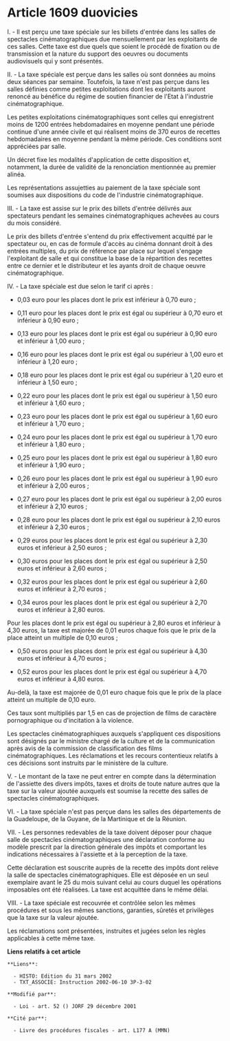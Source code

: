 # Article 1609 duovicies

I. - Il est perçu une taxe spéciale sur les billets d'entrée dans les salles de spectacles cinématographiques due
mensuellement par les exploitants de ces salles. Cette taxe est due quels que soient le procédé de fixation ou de
transmission et la nature du support des oeuvres ou documents audiovisuels qui y sont présentés.

II. - La taxe spéciale est perçue dans les salles où sont données au moins deux séances par semaine. Toutefois, la taxe n'est
pas perçue dans les salles définies comme petites exploitations dont les exploitants auront renoncé au bénéfice du régime de
soutien financier de l'Etat à l'industrie cinématographique.

Les petites exploitations cinématographiques sont celles qui enregistrent moins de 1200 entrées hebdomadaires en moyenne
pendant une période continue d'une année civile et qui réalisent moins de 370 euros de recettes hebdomadaires en moyenne
pendant la même période. Ces conditions sont appréciées par salle.

Un décret fixe les modalités d'application de cette disposition et, notamment, la durée de validité de la renonciation
mentionnée au premier alinéa.

Les représentations assujetties au paiement de la taxe spéciale sont soumises aux dispositions du code de l'industrie
cinématographique.

III. - La taxe est assise sur le prix des billets d'entrée délivrés aux spectateurs pendant les semaines cinématographiques
achevées au cours du mois considéré.

Le prix des billets d'entrée s'entend du prix effectivement acquitté par le spectateur ou, en cas de formule d'accès au
cinéma donnant droit à des entrées multiples, du prix de référence par place sur lequel s'engage l'exploitant de salle et qui
constitue la base de la répartition des recettes entre ce dernier et le distributeur et les ayants droit de chaque oeuvre
cinématographique.

IV. - La taxe spéciale est due selon le tarif ci après :

- 0,03 euro pour les places dont le prix est inférieur à 0,70 euro ;

- 0,11 euro pour les places dont le prix est égal ou supérieur à 0,70 euro et inférieur à 0,90 euro ;

- 0,13 euro pour les places dont le prix est égal ou supérieur à 0,90 euro et inférieur à 1,00 euro ;

- 0,16 euro pour les places dont le prix est égal ou supérieur à 1,00 euro et inférieur à 1,20 euro ;

- 0,18 euro pour les places dont le prix est égal ou supérieur à 1,20 euro et inférieur à 1,50 euro ;

- 0,22 euro pour les places dont le prix est égal ou supérieur à 1,50 euro et inférieur à 1,60 euro ;

- 0,23 euro pour les places dont le prix est égal ou supérieur à 1,60 euro et inférieur à 1,70 euro ;

- 0,24 euro pour les places dont le prix est égal ou supérieur à 1,70 euro et inférieur à 1,80 euro ;

- 0,25 euro pour les places dont le prix est égal ou supérieur à 1,80 euro et inférieur à 1,90 euro ;

- 0,26 euro pour les places dont le prix est égal ou supérieur à 1,90 euro et inférieur à 2,00 euros ;

- 0,27 euro pour les places dont le prix est égal ou supérieur à 2,00 euros et inférieur à 2,10 euros ;

- 0,28 euro pour les places dont le prix est égal ou supérieur à 2,10 euros et inférieur à 2,30 euros ;

- 0,29 euros pour les places dont le prix est égal ou supérieur à 2,30 euros et inférieur à 2,50 euros ;

- 0,30 euros pour les places dont le prix est égal ou supérieur à 2,50 euros et inférieur à 2,60 euros ;

- 0,32 euros pour les places dont le prix est égal ou supérieur à 2,60 euros et inférieur à 2,70 euros ;

- 0,34 euros pour les places dont le prix est égal ou supérieur à 2,70 euros et inférieur à 2,80 euros.

Pour les places dont le prix est égal ou supérieur à 2,80 euros et inférieur à 4,30 euros, la taxe est majorée de 0,01 euros
chaque fois que le prix de la place atteint un multiple de 0,10 euros ;

- 0,50 euros pour les places dont le prix est égal ou supérieur à 4,30 euros et inférieur à 4,70 euros ;

- 0,52 euros pour les places dont le prix est égal ou supérieur à 4,70 euros et inférieur à 4,80 euros.

Au-delà, la taxe est majorée de 0,01 euro chaque fois que le prix de la place atteint un multiple de 0,10 euro.

Ces taux sont multipliés par 1,5 en cas de projection de films de caractère pornographique ou d'incitation à la violence.

Les spectacles cinématographiques auxquels s'appliquent ces dispositions sont désignés par le ministre chargé de la culture
et de la communication après avis de la commission de classification des films cinématographiques. Les réclamations et les
recours contentieux relatifs à ces décisions sont instruits par le ministère de la culture.

V. - Le montant de la taxe ne peut entrer en compte dans la détermination de l'assiette des divers impôts, taxes et droits de
toute nature autres que la taxe sur la valeur ajoutée auxquels est soumise la recette des salles de spectacles
cinématographiques.

VI. - La taxe spéciale n'est pas perçue dans les salles des départements de la Guadeloupe, de la Guyane, de la Martinique et
de la Réunion.

VII. - Les personnes redevables de la taxe doivent déposer pour chaque salle de spectacles cinématographiques une déclaration
conforme au modèle prescrit par la direction générale des impôts et comportant les indications nécessaires à l'assiette et à
la perception de la taxe.

Cette déclaration est souscrite auprès de la recette des impôts dont relève la salle de spectacles cinématographiques. Elle
est déposée en un seul exemplaire avant le 25 du mois suivant celui au cours duquel les opérations imposables ont été
réalisées. La taxe est acquittée dans le même délai.

VIII. - La taxe spéciale est recouvrée et contrôlée selon les mêmes procédures et sous les mêmes sanctions, garanties,
sûretés et privilèges que la taxe sur la valeur ajoutée.

Les réclamations sont présentées, instruites et jugées selon les règles applicables à cette même taxe.

**Liens relatifs à cet article**

	**Liens**:

	  - HISTO: Edition du 31 mars 2002
	  - TXT_ASSOCIE: Instruction 2002-06-10 3P-3-02

	**Modifié par**:

	  - Loi - art. 52 () JORF 29 décembre 2001

	**Cité par**:

	  - Livre des procédures fiscales - art. L177 A (MMN)
